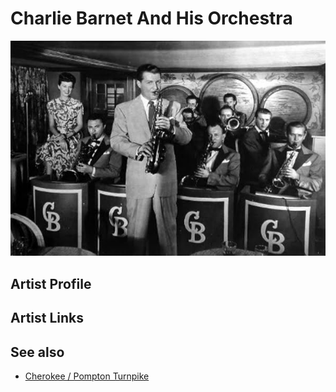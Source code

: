 # Charlie Barnet And His Orchestra

![](../../assets/artists/Charlie_Barnet_And_His_Orchestra.png)

## Artist Profile



## Artist Links



## See also

- [Cherokee / Pompton Turnpike](Cherokee_-_Pompton_Turnpike.md)

